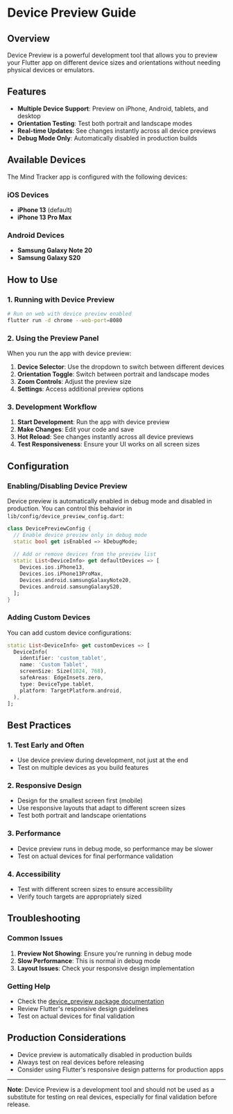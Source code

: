 # Device Preview Guide

## Overview

Device Preview is a powerful development tool that allows you to preview your Flutter app on different device sizes and orientations without needing physical devices or emulators.

## Features

- **Multiple Device Support**: Preview on iPhone, Android, tablets, and desktop
- **Orientation Testing**: Test both portrait and landscape modes
- **Real-time Updates**: See changes instantly across all device previews
- **Debug Mode Only**: Automatically disabled in production builds

## Available Devices

The Mind Tracker app is configured with the following devices:

### iOS Devices
- **iPhone 13** (default)
- **iPhone 13 Pro Max**

### Android Devices
- **Samsung Galaxy Note 20**
- **Samsung Galaxy S20**

## How to Use

### 1. Running with Device Preview

```bash
# Run on web with device preview enabled
flutter run -d chrome --web-port=8080
```

### 2. Using the Preview Panel

When you run the app with device preview:

1. **Device Selector**: Use the dropdown to switch between different devices
2. **Orientation Toggle**: Switch between portrait and landscape modes
3. **Zoom Controls**: Adjust the preview size
4. **Settings**: Access additional preview options

### 3. Development Workflow

1. **Start Development**: Run the app with device preview
2. **Make Changes**: Edit your code and save
3. **Hot Reload**: See changes instantly across all device previews
4. **Test Responsiveness**: Ensure your UI works on all screen sizes

## Configuration

### Enabling/Disabling Device Preview

Device preview is automatically enabled in debug mode and disabled in production. You can control this behavior in `lib/config/device_preview_config.dart`:

```dart
class DevicePreviewConfig {
  // Enable device preview only in debug mode
  static bool get isEnabled => kDebugMode;
  
  // Add or remove devices from the preview list
  static List<DeviceInfo> get defaultDevices => [
    Devices.ios.iPhone13,
    Devices.ios.iPhone13ProMax,
    Devices.android.samsungGalaxyNote20,
    Devices.android.samsungGalaxyS20,
  ];
}
```

### Adding Custom Devices

You can add custom device configurations:

```dart
static List<DeviceInfo> get customDevices => [
  DeviceInfo(
    identifier: 'custom_tablet',
    name: 'Custom Tablet',
    screenSize: Size(1024, 768),
    safeAreas: EdgeInsets.zero,
    type: DeviceType.tablet,
    platform: TargetPlatform.android,
  ),
];
```

## Best Practices

### 1. Test Early and Often
- Use device preview during development, not just at the end
- Test on multiple devices as you build features

### 2. Responsive Design
- Design for the smallest screen first (mobile)
- Use responsive layouts that adapt to different screen sizes
- Test both portrait and landscape orientations

### 3. Performance
- Device preview runs in debug mode, so performance may be slower
- Test on actual devices for final performance validation

### 4. Accessibility
- Test with different screen sizes to ensure accessibility
- Verify touch targets are appropriately sized

## Troubleshooting

### Common Issues

1. **Preview Not Showing**: Ensure you're running in debug mode
2. **Slow Performance**: This is normal in debug mode
3. **Layout Issues**: Check your responsive design implementation

### Getting Help

- Check the [device_preview package documentation](https://pub.dev/packages/device_preview)
- Review Flutter's responsive design guidelines
- Test on actual devices for final validation

## Production Considerations

- Device preview is automatically disabled in production builds
- Always test on real devices before releasing
- Consider using Flutter's responsive design patterns for production apps

---

**Note**: Device Preview is a development tool and should not be used as a substitute for testing on real devices, especially for final validation before release.
